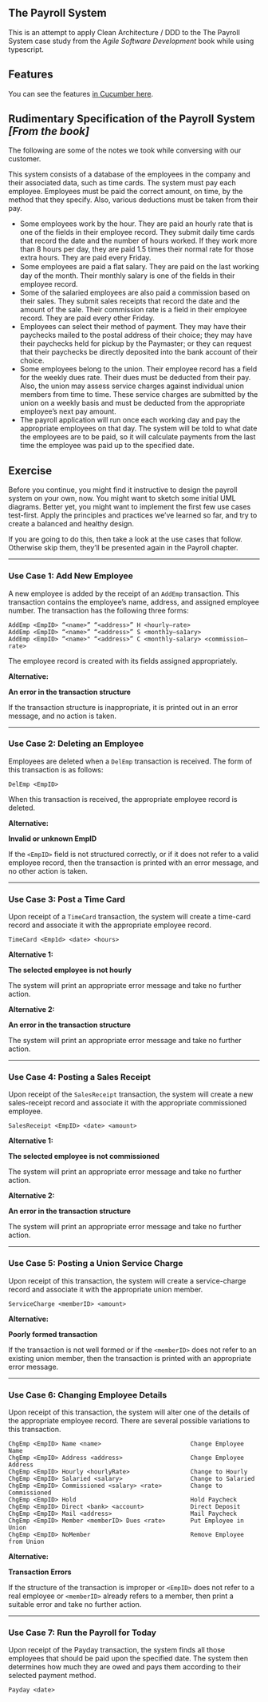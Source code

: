 ## The Payroll System 

This is an attempt to apply Clean Architecture / DDD to the The Payroll System
case study from the *Agile Software Development* book while using typescript.

## Features

You can see the features [in Cucumber here](https://github.com/adjerbetian/bobs-payroll/tree/master/packages/e2e/src/features).

## Rudimentary Specification of the Payroll System *[From the book]*

The following are some of the notes we took while conversing with our customer.

This system consists of a database of the employees in the company and their associated data, such as time
cards. The system must pay each employee. Employees must be paid the correct amount, on time, by the method
that they specify. Also, various deductions must be taken from their pay.

- Some employees work by the hour. They are paid an hourly rate that is one of the fields in their employee
record. They submit daily time cards that record the date and the number of hours worked. If they work more
than 8 hours per day, they are paid 1.5 times their normal rate for those extra hours. They are paid every
Friday.
- Some employees are paid a ﬂat salary. They are paid on the last working day of the month. Their monthly
salary is one of the fields in their employee record.
- Some of the salaried employees are also paid a commission based on their sales. They submit sales receipts
that record the date and the amount of the sale. Their commission rate is a field in their employee record.
They are paid every other Friday.
- Employees can select their method of payment. They may have their paychecks mailed to the postal address
of their choice; they may have their paychecks held for pickup by the Paymaster; or they can request that
their paychecks be directly deposited into the bank account of their choice.
- Some employees belong to the union. Their employee record has a field for the weekly dues rate. Their dues
must be deducted from their pay. Also, the union may assess service charges against individual union members 
from time to time. These service charges are submitted by the union on a weekly basis and must be
deducted from the appropriate employee’s next pay amount.
- The payroll application will run once each working day and pay the appropriate employees on that day. The
system will be told to what date the employees are to be paid, so it will calculate payments from the last time
the employee was paid up to the specified date.

## Exercise

Before you continue, you might find it instructive to design the payroll system on your own, now. You might want
to sketch some initial UML diagrams. Better yet, you might want to implement the first few use cases test-first.
Apply the principles and practices we’ve learned so far, and try to create a balanced and healthy design.

If you are going to do this, then take a look at the use cases that follow. Otherwise skip them, they’ll be 
presented again in the Payroll chapter.

---

### Use Case 1: Add New Employee

A new employee is added by the receipt of an `AddEmp` transaction. This transaction contains the employee’s
name, address, and assigned employee number. The transaction has the following three forms:

    AddEmp <EmpID> “<name>” “<address>” H <hourly—rate>
    AddEmp <EmpID> “<name>” “<address>” S <month1y—sa1ary>
    AddEmp <EmpID> “<name>" “<address>” C <monthly-salary> <commission—rate>

The employee record is created with its fields assigned appropriately.

**Alternative:**

**An error in the transaction structure**

If the transaction structure is inappropriate, it is printed out in an error message, and no action is taken.

---

### Use Case 2: Deleting an Employee

Employees are deleted when a `DelEmp` transaction is received. The form of this transaction is as follows:

    DelEmp <EmpID>

When this transaction is received, the appropriate employee record is deleted.

**Alternative:**

**Invalid or unknown EmpID**

If the `<EmpID>` field is not structured correctly, or if it does not refer to a valid employee record, then the
transaction is printed with an error message, and no other action is taken.

---

### Use Case 3: Post a Time Card

Upon receipt of a `TimeCard` transaction, the system will create a time-card record and associate it with the
appropriate employee record.

    TimeCard <Emp1d> <date> <hours>
    
**Alternative 1:**

**The selected employee is not hourly**

The system will print an appropriate error message and take no further action.

**Alternative 2:**

**An error in the transaction structure**

The system will print an appropriate error message and take no further action.

---

### Use Case 4: Posting a Sales Receipt

Upon receipt of the `SalesReceipt` transaction, the system will create a new sales-receipt record and associate
it with the appropriate commissioned employee.

    SalesReceipt <EmpID> <date> <amount>

**Alternative 1:**

**The selected employee is not commissioned**

The system will print an appropriate error message and take no further action.

**Alternative 2:**

**An error in the transaction structure**

The system will print an appropriate error message and take no further action.

---

### Use Case 5: Posting a Union Service Charge

Upon receipt of this transaction, the system will create a service-charge record and associate it with the
appropriate union member.

    ServiceCharge <memberID> <amount>

**Alternative:**

**Poorly formed transaction**

If the transaction is not well formed or if the `<memberID>` does not refer to an existing union member, then
the transaction is printed with an appropriate error message.

---

### Use Case 6: Changing Employee Details

Upon receipt of this transaction, the system will alter one of the details of the appropriate employee record.
There are several possible variations to this transaction.

    ChgEmp <EmpID> Name <name>                         Change Employee Name
    ChgEmp <EmpID> Address <address>                   Change Employee Address
    ChgEmp <EmpID> Hourly <hourlyRate>                 Change to Hourly
    ChgEmp <EmpID> Salaried <salary>                   Change to Salaried
    ChgEmp <EmpID> Commissioned <salary> <rate>        Change to Commissioned
    ChgEmp <EmpID> Hold                                Hold Paycheck
    ChgEmp <EmpID> Direct <bank> <account>             Direct Deposit
    ChgEmp <EmpID> Mail <address>                      Mail Paycheck
    ChgEmp <EmpID> Member <memberID> Dues <rate>       Put Employee in Union
    ChgEmp <EmpID> NoMember                            Remove Employee from Union

**Alternative:**

**Transaction Errors**

If the structure of the transaction is improper or `<EmpID>` does not refer to a real employee or `<memberID>`
already refers to a member, then print a suitable error and take no further action.

---

### Use Case 7: Run the Payroll for Today

Upon receipt of the Payday transaction, the system finds all those employees that should be paid upon the
specified date. The system then determines how much they are owed and pays them according to their
selected payment method.

    Payday <date>
